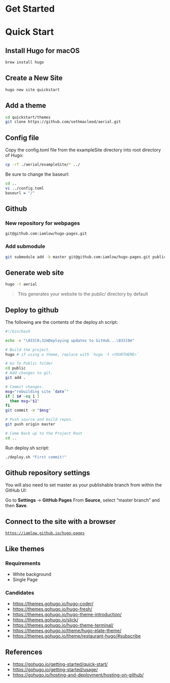 Get Started
===========

# Quick Start

## Install Hugo for macOS
```sh
brew install hugo
```

## Create a New Site
```sh
hugo new site quickstart
```

## Add a theme
```sh
cd quickstart/themes
git clone https://github.com/sethmacleod/aerial.git
```

## Config file
Copy the config.toml file from the exampleSite directory into root directory of Hugo:
```sh
cp -rf ./aerial/exampleSite/* ../
```

Be sure to change the baseurl:
```sh
cd ..
vi ../config.toml
baseurl = "/"
```

## Github
### New repository for webpages
`git@github.com:iamlow/hugo-pages.git`

### Add submodule
```sh
git submodule add -b master git@github.com:iamlow/hugo-pages.git public
```

## Generate web site
```sh
hugo -t aerial
```
> This generates your website to the public/ directory by default

## Deploy to github
The following are the contents of the deploy.sh script:
```sh
#!/bin/bash

echo -e "\033[0;32mDeploying updates to GitHub...\033[0m"

# Build the project.
hugo # if using a theme, replace with `hugo -t <YOURTHEME>`

# Go To Public folder
cd public
# Add changes to git.
git add .

# Commit changes.
msg="rebuilding site `date`"
if [ $# -eq 1 ]
  then msg="$1"
fi
git commit -m "$msg"

# Push source and build repos.
git push origin master

# Come Back up to the Project Root
cd ..
```

Run deploy.sh script:
```sh
./deploy.sh "First commit!"
```

## Github repository settings
You will also need to set master as your publishable branch from within the GitHub UI:

Go to **Settings** → **GitHub Pages**
From **Source**, select “master branch” and then **Save**.

## Connect to the site with a browser
[`https://iamlow.github.io/hugo-pages`](https://iamlow.github.io/hugo-pages)

## Like themes

### Requirements

* White background
* Single Page

### Candidates

* https://themes.gohugo.io/hugo-coder/
* https://themes.gohugo.io/hugo-fresh/
* https://themes.gohugo.io/hugo-theme-introduction/
* https://themes.gohugo.io/slick/
* https://themes.gohugo.io/hugo-theme-terminal/
* https://themes.gohugo.io/theme/hugo-elate-theme/
* https://themes.gohugo.io/theme/restaurant-hugo/#subscribe

## References
- https://gohugo.io/getting-started/quick-start/
- https://gohugo.io/getting-started/usage/
- https://gohugo.io/hosting-and-deployment/hosting-on-github/
